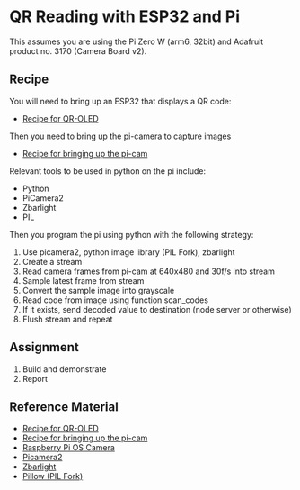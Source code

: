 # QR Reading with ESP32 and Pi

This assumes you are using the Pi Zero W (arm6, 32bit) and Adafruit
product no. 3170 (Camera Board v2).

## Recipe
You will need to bring up an ESP32 that displays a QR code:
- [Recipe for QR-OLED](/docs/recipes/docs/qr-oled.md)

Then you need to bring up the pi-camera to capture images
- [Recipe for bringing up the pi-cam](/docs/recipes/docs/video.md)

Relevant tools to be used in python on the pi include:
- Python
- PiCamera2
- Zbarlight
- PIL

Then you program the pi using python with the following strategy:

1. Use picamera2, python image library (PIL Fork), zbarlight
2. Create a stream
3. Read camera frames from pi-cam at 640x480 and 30f/s into stream
4. Sample latest frame from stream
5. Convert the sample image into grayscale
6. Read code from image using function scan_codes
7. If it exists, send decoded value to destination (node server or otherwise)
8. Flush stream and repeat

## Assignment
1. Build and demonstrate
2. Report 


## Reference Material
- [Recipe for QR-OLED](/docs/recipes/docs/qr-oled.md)
- [Recipe for bringing up the pi-cam](/docs/recipes/docs/video.md)
- [Raspberry Pi OS Camera](https://www.raspberrypi.com/documentation/computers/camera_software.html)
- [Picamera2](https://github.com/raspberrypi/picamera2)
- [Zbarlight](https://pypi.org/project/zbarlight/)
- [Pillow (PIL Fork)](https://pillow.readthedocs.io/en/stable/index.html)

